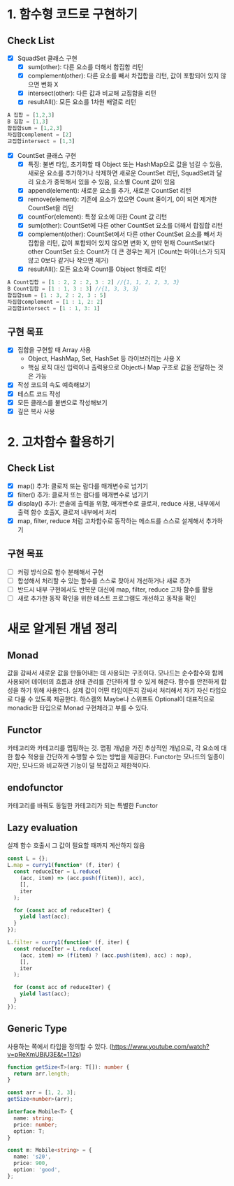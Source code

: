 # 1. 함수형 코드로 구현하기

## Check List

- [x] SquadSet 클래스 구현
  - [x] sum(other): 다른 요소를 더해서 합집합 리턴
  - [x] complement(other): 다른 요소를 빼서 차집합을 리턴, 값이 포함되어 있지 않으면 변화 X
  - [x] intersect(other): 다른 값과 비교해 교집합을 리턴
  - [x] resultAll(): 모든 요소를 1차원 배열로 리턴

```javascript
A 집합 = [1,2,3]
B 집합 = [1,3]
합집합sum = [1,2,3]
차집합complement = [2]
교집합intersect = [1,3]
```

- [x] CountSet 클래스 구현
  - [x] 특징: 불변 타입, 초기화할 때 Object 또는 HashMap으로 값을 넘길 수 있음, 새로운 요소를 추가하거나 삭제하면 새로운 CountSet 리턴, SquadSet과 달리 요소가 중복해서 있을 수 있음, 요소별 Count 값이 있음
  - [x] append(element): 새로운 요소를 추가, 새로운 CountSet 리턴
  - [x] remove(element): 기존에 요소가 있으면 Count 줄이기, 0이 되면 제거한 CountSet을 리턴
  - [x] countFor(element): 특정 요소에 대한 Count 값 리턴
  - [x] sum(other): CountSet에 다른 other CountSet 요소를 더해서 합집합 리턴
  - [x] complement(other): CountSet에서 다른 other CountSet 요소를 빼서 차집합을 리턴, 값이 포함되어 있지 않으면 변화 X, 만약 현재 CountSet보다 other CountSet 요소 Count가 더 큰 경우는 제거 (Count는 마이너스가 되지 않고 0보다 같거나 작으면 제거)
  - [x] resultAll(): 모든 요소와 Count를 Object 형태로 리턴

```javascript
A Count집합 = [1 : 2, 2 : 2, 3 : 2] //{1, 1, 2, 2, 3, 3}
B Count집합 = [1 : 1, 3 : 3] //{1, 3, 3, 3}
합집합sum = [1 : 3, 2 : 2, 3 : 5]
차집합complement = [1 : 1, 2: 2]
교집합intersect = [1 : 1, 3: 1]
```

## 구현 목표

- [x] 집합을 구현할 때 Array 사용
  - Object, HashMap, Set, HashSet 등 라이브러리는 사용 X
  - 핵심 로직 대신 입력이나 출력용으로 Object나 Map 구조로 값을 전달하는 것은 가능
- [x] 작성 코드의 속도 예측해보기
- [x] 테스트 코드 작성
- [x] 모든 클래스를 불변으로 작성해보기
- [x] 깊은 복사 사용

# 2. 고차함수 활용하기

## Check List

- [x] map() 추가: 클로저 또는 람다를 매개변수로 넘기기
- [x] filter() 추가: 클로저 또는 람다를 매개변수로 넘기기
- [x] display() 추가: 콘솔에 출력을 위함, 매개변수로 클로저, reduce 사용, 내부에서 출력 함수 호출X, 클로저 내부에서 처리
- [x] map, filter, reduce 처럼 고차함수로 동작하는 메소드를 스스로 설계해서 추가하기

## 구현 목표

- [ ] 커링 방식으로 함수 분해해서 구현
- [ ] 합성해서 처리할 수 있는 함수를 스스로 찾아서 개선하거나 새로 추가
- [ ] 반드시 내부 구현에서도 반복문 대신에 map, filter, reduce 고차 함수를 활용
- [ ] 새로 추가한 동작 확인을 위한 테스트 프로그램도 개선하고 동작을 확인

# 새로 알게된 개념 정리

## Monad

값을 감싸서 새로운 값을 만들어내는 데 사용되는 구조이다. 모나드는 순수함수와 함께 사용되어 데이터의 흐름과 상태 관리를 간단하게 할 수 있게 해준다. 함수를 안전하게 합성을 하기 위해 사용한다. 실제 값이 어떤 타입이든지 감싸서 처리해서 자기 자신 타입으로 다룰 수 있도록 제공한다. 하스켈의 Maybe나 스위프트 Optional이 대표적으로 monadic한 타입으로 Monad 구현체라고 부를 수 있다.

## Functor

카테고리와 카테고리를 맵핑하는 것. 맵핑 개념을 가진 추상적인 개념으로, 각 요소에 대한 함수 적용을 간단하게 수행할 수 있는 방법을 제공한다. Functor는 모나드의 일종이지만, 모나드와 비교하면 기능이 덜 복잡하고 제한적이다.

## endofunctor

카테고리를 바꿔도 동일한 카테고리가 되는 특별한 Functor

## Lazy evaluation

실제 함수 호출시 그 값이 필요할 때까지 계산하지 않음

```javascript
const L = {};
L.map = curry1(function* (f, iter) {
  const reduceIter = L.reduce(
    (acc, item) => (acc.push(f(item)), acc),
    [],
    iter
  );

  for (const acc of reduceIter) {
    yield last(acc);
  }
});

L.filter = curry1(function* (f, iter) {
  const reduceIter = L.reduce(
    (acc, item) => (f(item) ? (acc.push(item), acc) : nop),
    [],
    iter
  );

  for (const acc of reduceIter) {
    yield last(acc);
  }
});
```

## Generic Type

사용하는 쪽에서 타입을 정의할 수 있다.
(https://www.youtube.com/watch?v=pReXmUBjU3E&t=112s)

```typescript
function getSize<T>(arg: T[]): number {
  return arr.length;
}

const arr = [1, 2, 3];
getSize<number>(arr);
```

```typescript
interface Mobile<T> {
  name: string;
  price: number;
  option: T;
}

const m: Mobile<string> = {
  name: 's20',
  price: 900,
  option: 'good',
};
```

